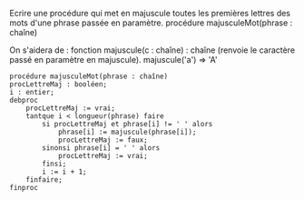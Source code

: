 Ecrire une procédure qui met en majuscule toutes les premières lettres des mots d'une phrase passée en paramètre.
procédure majusculeMot(phrase : chaîne) 

On s'aidera de :
fonction majuscule(c : chaîne) : chaîne (renvoie le caractère passé en paramètre en majuscule).
majuscule('a') => 'A' 

```
procédure majusculeMot(phrase : chaîne) 
procLettreMaj : booléen;
i : entier;
debproc
	procLettreMaj := vrai;
	tantque i < longueur(phrase) faire
		si procLettreMaj et phrase[i] != ' ' alors
			phrase[i] := majuscule(phrase[i]);
			procLettreMaj := faux;
		sinonsi phrase[i] = ' ' alors
			procLettreMaj := vrai;
		finsi;
		i := i + 1;
	finfaire;
finproc
```